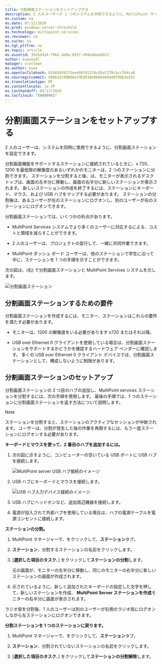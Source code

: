 ```yaml
---
title: 分割画面ステーションをセットアップする
description: 2 人のユーザーが 1 つのシステムを共有できるように、MultiPoint サービスを設定する方法について説明します
ms.custom: na
ms.date: 07/22/2016
ms.prod: windows-server-threshold
ms.technology: multipoint-services
ms.reviewer: na
ms.suite: na
ms.tgt_pltfrm: na
ms.topic: article
ms.assetid: 35d1d434-79b2-4e0a-835f-d94ed8ee6b21
author: evaseydl
manager: scottman
ms.author: evas
ms.openlocfilehash: b2d01df6175eee99fd1374cd5af270cbcc764ca8
ms.sourcegitcommit: 0d0b32c8986ba7db9536e0b8648d4ddf9b03e452
ms.translationtype: MT
ms.contentlocale: ja-JP
ms.lasthandoff: 04/17/2019
ms.locfileid: "59849943"
---
```

# <a name="set-up-a-split-screen-station"></a>分割画面ステーションをセットアップする
2 人のユーザーは、システムを同時に使用できるように、分割画面ステーションを設定できます。

分割画面機能をサポートするステーションに接続されているときに、x 720、1200 を最低限の解像度のあるいずれかのモニターは、2 つのステーションに分割できます。 ステーションを分割すると後、は、モニターが表示されるデスクトップは、画面の左半分に移動し、画面の右半分に新しいステーションが表示されます。 新しいステーションの作成を終了するには、ステーションにキーボード、マウス、および USB ハブをマップする必要があります。 ステーションの分割後は、あるユーザーが左のステーションにログオンし、別のユーザーが右のステーションにログオンできます。  
  
分割画面ステーションでは、いくつかの利点があります。  
  
-   MultiPoint Services システムでより多くのユーザーに対応するによる、コストと領域を減らすことができます。  
  
-   2 人のユーザーは、プロジェクトの並行して、一緒に共同作業できます。  
  
-   MultiPoint ダッシュ ボード ユーザーは、他のステーションで学生に沿って中に、ステーションを 1 つの手順を示すことができます。  
  
次の図は、(右) で分割画面ステーションと MultiPoint Services システムを示します。  
  
![分割画面ステーション](./media/WMS_diagram3.gif)  
   
## <a name="requirements-for-a-split-screen-station"></a>分割画面ステーションするための要件  
分割画面ステーションを作成するには、モニター、ステーションはこれらの要件を満たす必要があります。  
  
-   モニターは、1200 の解像度をいる必要があります x720 またはそれ以降。  
  
-   USB over Ethernet 0 クライアントを使用している場合は、分割画面ステーションをサポートするかどうかを確認するハードウェア ベンダーに確認します。 多くの USB over Ethernet 0 クライアント デバイスでは、分割画面ステーションとして、構成しないように制限があります。  
  
## <a name="setting-up-a-split-screen-station"></a>分割画面ステーションのセットアップ  
分割画面ステーションの 2 つ目のハブの追加し、MultiPoint services ステーションを分割するには、次の手順を使用します。 最後の手順では、1 つのステーションに分割画面ステーションを返す方法について説明します。  
  
> [!NOTE]  
> ステーションを分割すると、ステーションのアクティブなセッションが中断されます。 ユーザーは、分割が発生した後の作業を再開するには、もう一度ステーションにログオンする必要があります。  
  
**キーボードとマウスを使って、2 番目のハブを追加するには。**  
  
1.  次の図に示すように、コンピューターの空いている USB ポートに USB ハブを接続します。  
  
    ![MultiPoint server USB ハブ接続のイメージ](./media/WMSUSBHubConnection.gif)  
  
2.  USB ハブにキーボードとマウスを接続します。  
  
    ![USB ハブ入力デバイス接続のイメージ](./media/WMSUSBDeviceConnection.gif)  
  
3.  USB ハブにヘッドホンなど、追加周辺機器を接続します。  
  
4.  電源が投入されて外部ハブを使用している場合は、ハブの電源ケーブルを電源コンセントに接続します。  
  
**ステーションの分割。**  
  
1.  MultiPoint マネージャーで、をクリックして、**ステーション**タブ。  
  
2.  **ステーション**、分割するステーションの名前をクリックします。  
  
3.  [**選択した項目のタスク**、] をクリックして**ステーションの分割**します。  
  
    元の画面が、モニターの左半分に移動し、同じのモニターの右半分に新しいステーションの画面が作成されます。  
  
4.  示されているように、新しく追加されたキーボードの指定した文字を押して、新しいステーションを作成、 **MultiPoint Server ステーションを作成**モニターの右半分に画面が表示されます。  
  
ラジオ局を分割後、1 人のユーザーは別のユーザーが右側のラジオ局にログオンしながら左ステーションにログオンできます。  
  
**分割ステーションを 1 つのステーションに戻ります。**  
  
1.  MultiPoint マネージャーで、をクリックして、**ステーション**タブ。  
  
2.  **ステーション**、分割されていないステーションの名前をクリックします。  
  
3.  [**選択した項目のタスク**、] をクリックして**ステーションの分割解除**します。